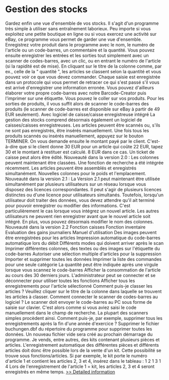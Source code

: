 # Gestion des stocks
Gardez enfin une vue d'ensemble de vos stocks. Il s'agit d'un programme très simple à utiliser sans entraînement laborieux. Peu importe si vous exploitez une petite boutique en ligne ou si vous exercez une activité sur eBay, ce programme vous permet de garder une vue d'ensemble. Enregistrez votre produit dans le programme avec le nom, le numéro de l'article ou un code-barres, un commentaire et la quantité. Vous pouvez ensuite enregistrer les entrées et les sorties tout simplement avec un scanner de codes-barres, avec un clic, ou en entrant le numéro de l'article (si la rapidité est de mise). En cliquant sur le titre de la colonne comme, par ex., celle de la " quantité ", les articles se classent selon la quantité et vous pouvez voir ce que vous devez commander. Chaque saisie est enregistrée dans un protocole qui vous permet de retracer ce qui s'est passé s'il vous est arrivé d'enregistrer une information erronée. Vous pouvez d'ailleurs élaborer votre propre code-barres avec notre Barcode-Creator puis l'imprimer sur une étiquette. Vous pouvez le coller sur vos produits. Pour les sorties de produits, il vous suffit alors de scanner le code-barres des produits (le scanner de code-barres est disponible sur eBay à partir de 49 EUR seulement). Avec logiciel de caisse/caisse enregistreuse intégré La gestion des stocks comprend désormais également un logiciel de caisses/caisses enregistreuses. Les articles peuvent être scannés ou, s'ils ne sont pas enregistrés, être insérés manuellement. Une fois tous les produits scannés ou insérés manuellement, appuyez sur le bouton TERMINER. On vous demande ensuite le montant payé par le client. C'est-à-dire que si le client donne 30 EUR pour un article qui coûte 22 EUR, tapez 30 et le montant à restituer est calculé. 8 EUR dans ce cas. Un ticket de caisse peut alors être édité. Nouveauté dans la version 2.0 : Les colonnes peuvent maintenant être classées. Une fonction de recherche a été intégrée récemment. Les articles peuvent être assemblés et enregistrés simultanément. Nouvelles colonnes pour le poids et l'emplacement. Nouveauté dans la version 2.1 : La Version 2.1 peut maintenant être utilisée simultanément par plusieurs utilisateurs sur un réseau lorsque vous disposez des licences correspondantes. Il peut s'agir de plusieurs licences distinctes ou d'une licence pour utilisateurs simultanés. Toutefois, lorsqu'un utilisateur doit traiter des données, vous devez attendre qu'il ait terminé pour pouvoir enregistrer ou modifier des informations. C'est particulièrement le cas lorsque vous intégrez un nouvel article. Les autres utilisateurs ne peuvent rien enregistrer avant que le nouvel article soit intégré. En plus, vous pouvez désormais modifier le nom des colonnes. Nouveauté dans la version 2.2 Fonction caisses Fonction inventaire Evaluation des gains journaliers Manuel d'utilisation Des images peuvent être enregistrées pour les articles Impression automatique du code-barres automatique lors du débit Différents modes qui doivent arriver après le scan Imprimer différentes colonnes, des textes ou des images sur l'étiquette du code-barres Autoriser une sélection multiple d'articles pour la suppression Importer et supprimer toutes les données Imprimer la liste des commandes pour une seule catégorie La quantité peut être indiquée après une virgule lorsque vous scannez le code-barres Afficher la consommation de l'article au cours des 30 derniers jours. L'administrateur peut se connecter et se déconnecter pour utiliser toutes les fonctions Afficher tous les enregistrements pour l'article sélectionné Comment puis-je classer les articles ? Veuillez cliquer sur le titre de la colonne dans laquelle se trouvent les articles à classer. Comment connecter le scanner de codes-barres au logiciel ? Le scanner doit envoyer le code-barres au PC sous forme de saisie sur clavier. C'est alors comme si vous aviez saisi le code manuellement dans le champ de recherche. La plupart des scanners simples procèdent ainsi. Comment puis-je, par exemple, supprimer tous les enregistrements après la fin d'une année d'exercice ? Supprimer le fichier buchungen.dbf du répertoire du programme pour supprimer toutes les données. Un nouveau fichier vide sera créé au prochain démarrage du programme. Je vends, entre autres, des kits contenant plusieurs pièces et articles. L'enregistrement automatique des différentes pièces et différents articles doit donc être possible lors de la vente d'un kit. Cette possibilité se trouve sous fonctions/articles. Si par exemple, le kit porte le numéro d'article 1 et contient les articles 2, 3 et 4, insérez dans le tableau : 1 2 1 3 1 4 Lors de l'enregistrement de l'article 1 = kit, les articles 2, 3 et 4 seront enregistrés en même temps.
[>> Detailed information](https://secure.shareit.com/shareit/product.html?productid=300501128&affiliateid=200057808)